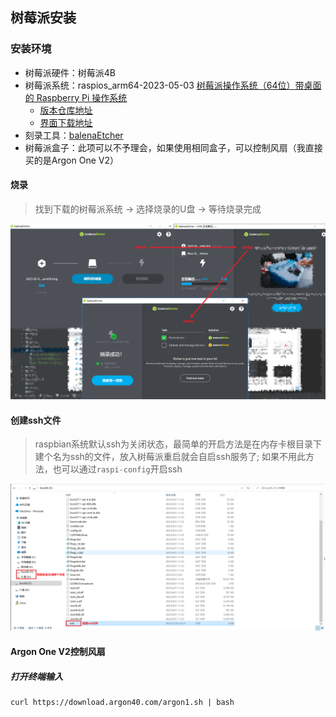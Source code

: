 ## 树莓派安装

### 安装环境
* 树莓派硬件：树莓派4B
* 树莓派系统：raspios_arm64-2023-05-03 [树莓派操作系统（64位）带桌面的 Raspberry Pi 操作系统](https://downloads.raspberrypi.org/raspios_arm64/images/raspios_arm64-2023-05-03/2023-05-03-raspios-bullseye-arm64.img.xz)
  * [版本仓库地址](https://downloads.raspberrypi.org/raspios_arm64/images/)
  * [界面下载地址](https://www.raspberrypi.com/software/operating-systems/)
* 刻录工具：[balenaEtcher](https://etcher.balena.io/#download-etcher)
* 树莓派盒子：此项可以不予理会，如果使用相同盒子，可以控制风扇（我直接买的是Argon One V2）

#### 烧录
> 找到下载的树莓派系统 -> 选择烧录的U盘 -> 等待烧录完成

![etcher烧录](../resource/raspberrypi/ras-etcher烧录.png)

#### 创建ssh文件
> raspbian系统默认ssh为关闭状态，最简单的开启方法是在内存卡根目录下建个名为ssh的文件，放入树莓派重启就会自启ssh服务了;
> 如果不用此方法，也可以通过`raspi-config`开启ssh

![创建系统ssh文件](../resource/raspberrypi/ras-创建系统ssh文件.png)

#### Argon One V2控制风扇
##### 打开终端输入
```shell
curl https://download.argon40.com/argon1.sh | bash
```
